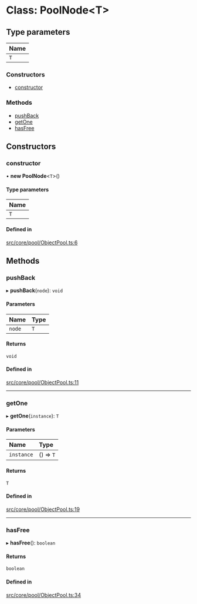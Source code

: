 # Class: PoolNode<T\>

## Type parameters

| Name |
| :------ |
| `T` |

### Constructors

- [constructor](PoolNode.md#constructor)

### Methods

- [pushBack](PoolNode.md#pushback)
- [getOne](PoolNode.md#getone)
- [hasFree](PoolNode.md#hasfree)

## Constructors

### constructor

• **new PoolNode**<`T`\>()

#### Type parameters

| Name |
| :------ |
| `T` |

#### Defined in

[src/core/pool/ObjectPool.ts:6](https://github.com/Orillusion/orillusion/blob/main/src/core/pool/ObjectPool.ts#L6)

## Methods

### pushBack

▸ **pushBack**(`node`): `void`

#### Parameters

| Name | Type |
| :------ | :------ |
| `node` | `T` |

#### Returns

`void`

#### Defined in

[src/core/pool/ObjectPool.ts:11](https://github.com/Orillusion/orillusion/blob/main/src/core/pool/ObjectPool.ts#L11)

___

### getOne

▸ **getOne**(`instance`): `T`

#### Parameters

| Name | Type |
| :------ | :------ |
| `instance` | () => `T` |

#### Returns

`T`

#### Defined in

[src/core/pool/ObjectPool.ts:19](https://github.com/Orillusion/orillusion/blob/main/src/core/pool/ObjectPool.ts#L19)

___

### hasFree

▸ **hasFree**(): `boolean`

#### Returns

`boolean`

#### Defined in

[src/core/pool/ObjectPool.ts:34](https://github.com/Orillusion/orillusion/blob/main/src/core/pool/ObjectPool.ts#L34)
